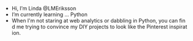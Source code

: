 - Hi, I’m Linda @LMEriksson
- I’m currently learning ... Python
- When I'm not staring at web analytics or dabbling in Python, you can find me trying to convince my DIY projects to look like the Pinterest inspiration. 

<!---
LMEriksson/LMEriksson is a ✨ special ✨ repository because its `README.md` (this file) appears on your GitHub profile.
You can click the Preview link to take a look at your changes.
--->
